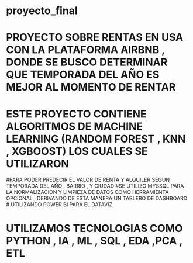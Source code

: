 # proyecto_final

# PROYECTO SOBRE RENTAS EN USA CON LA PLATAFORMA AIRBNB , DONDE SE BUSCO DETERMINAR QUE TEMPORADA DEL AÑO ES MEJOR AL MOMENTO DE RENTAR

# ESTE PROYECTO CONTIENE  ALGORITMOS DE MACHINE LEARNING (RANDOM FOREST , KNN , XGBOOST) LOS CUALES SE UTILIZARON

#PARA PODER PREDECIR EL VALOR DE RENTA Y ALQUILER SEGUN TEMPORADA DEL AÑO , BARRIO , Y CIUDAD
#SE UTILIZO MYSSQL PARA LA NORMALIZACION Y LIMPIEZA DE DATOS COMO HERRAMIENTA OPCIONAL , DERIVANDO DE ESTA MANERA UN TABLERO DE DASHBOARD  # UTILIZANDO POWER BI PARA EL DATAVIZ.

# UTILIZAMOS TECNOLOGIAS COMO PYTHON , IA , ML , SQL , EDA ,PCA , ETL
